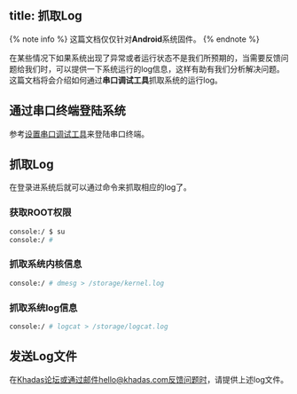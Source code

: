 title: 抓取Log
---

{% note info %}
这篇文档仅仅针对**Android**系统固件。
{% endnote %}

在某些情况下如果系统出现了异常或者运行状态不是我们所预期的，当需要反馈问题给我们时，可以提供一下系统运行的log信息，这样有助有我们分析解决问题。这篇文档将会介绍如何通过**串口调试工具**抓取系统的运行log。

## 通过串口终端登陆系统

参考[设置串口调试工具](/android/zh-cn/vim1/SetupSerialTool.html)来登陆串口终端。

## 抓取Log

在登录进系统后就可以通过命令来抓取相应的log了。

### 获取ROOT权限

```bash
console:/ $ su
console:/ # 
```

### 抓取系统内核信息

```bash
console:/ # dmesg > /storage/kernel.log
```

### 抓取系统log信息

```bash
console:/ # logcat > /storage/logcat.log
```

## 发送Log文件

在[Khadas论坛](https://forum.khadas.com/)或通过邮件hello@khadas.com反馈问题时，请提供上述log文件。

